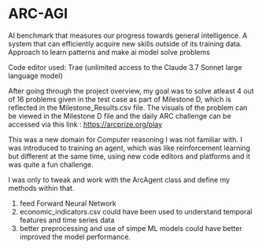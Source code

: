 # ARC-AGI
AI benchmark that measures our progress towards general intelligence. A system that can efficiently acquire new skills outside of its training data. Approach to learn patterns and make ai model solve problems 

Code editor used: Trae (unlimited access to the Claude 3.7 Sonnet large language model)

After going through the project overview, my goal was to solve atleast 4 out of 16 problems given in the test case as part of Milestone D, which is reflected in the Milestone_Results.csv file. The visuals of the problem can be viewed in the Milestone D file and the daily ARC challenge can be accessed via this link : https://arcprize.org/play 

This was a new domain for Computer reasoning I was not familiar with. I was introduced to training an agent, which was like reinforcement learning but different at the same time, using new code editors and platforms and it was quite a fun challenge. 

I was only to tweak and work with the ArcAgent class and define my methods within that. 

1. feed Forward Neural Network
2. economic_indicators.csv could have been used to understand temporal features and time series data
3. better preprocessing and use of simpe ML models could have better improved the model performance.


